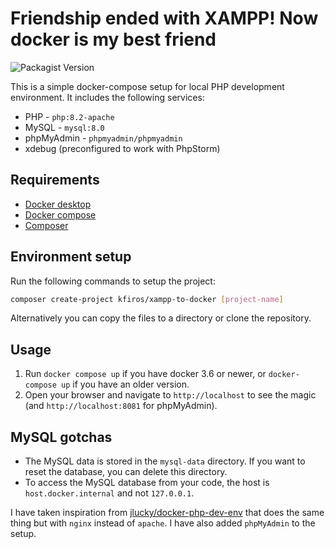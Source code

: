 # Friendship ended with XAMPP! Now docker is my best friend
![Packagist Version](https://img.shields.io/packagist/v/kfiros/xampp-to-docker)

This is a simple docker-compose setup for local PHP development environment. It includes the following services:
* PHP - `php:8.2-apache`
* MySQL - `mysql:8.0`
* phpMyAdmin - `phpmyadmin/phpmyadmin`
* xdebug (preconfigured to work with PhpStorm)

## Requirements
* [Docker desktop](https://www.docker.com/products/docker-desktop)
* [Docker compose](https://docs.docker.com/compose/install/)
* [Composer](https://getcomposer.org/download/)

## Environment setup
Run the following commands to setup the project:
```bash
composer create-project kfiros/xampp-to-docker [project-name]
```
Alternatively you can copy the files to a directory or clone the repository.

## Usage
1. Run `docker compose up` if you have docker 3.6 or newer, or `docker-compose up` if you have an older version.
2. Open your browser and navigate to `http://localhost` to see the magic (and `http://localhost:8081` for phpMyAdmin).

## MySQL gotchas
* The MySQL data is stored in the `mysql-data` directory. If you want to reset the database, you can delete this directory.
* To access the MySQL database from your code, the host is `host.docker.internal` and not `127.0.0.1`.

I have taken inspiration from [jlucky/docker-php-dev-env](https://github.com/jlucki/docker-php-dev-env/tree/master) that does the same thing but with `nginx` instead of `apache`. I have also added `phpMyAdmin` to the setup.
